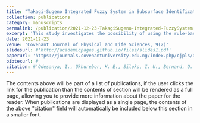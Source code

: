 ```yaml
---
title: "Takagi-Sugeno Integrated Fuzzy System in Subsurface Identification"
collection: publications
category: manuscripts
permalink: /publication/2021-12-23-TakagiSugeno-Integrated-FuzzySystem
excerpt: 'This study investigates the possibility of using the rule-based fuzzy (FZ) inference method to analyse petrophysical data (DT). Some well logs (WL) DT provided by Shell Producing Development Company (SPDC), Nigeria, were utilised for this study. The exploration WL DT were clustered using an unsupervised neural network. The rule-based lithology (LTG) procedures were established from the training DT sets, and the procedure strength is weighted. The Takagi-Sugeno inference arrangement and the centroid of extent defuzzification technique were employed for the FZ inference. It was observed that FZ inference systems provide fast and comprehensive details of the LTG and fluid content of the subsurface structure of the petrophysical DT that was interpreted'
date: 2021-12-23
venue: 'Covenant Journal of Physical and Life Sciences, 9(2)'
slidesurl: #'http://academicpages.github.io/files/slides1.pdf'
paperurl: 'https://journals.covenantuniversity.edu.ng/index.php/cjpls/article/view/2870'
bibtexurl: #
citation: #'Odesanya, I., Ukhurebor, K. E., Siloko, I. U., Bernard, O. P., & Igbape, R. O. (2021). &quot;Takagi-Sugeno Integrated Fuzzy System in Subsurface Identification.&quot; <i>Covenant Journal of Physical and Life Sciences</i>, 9(2).
---
```

The contents above will be part of a list of publications, if the user clicks the link for the publication than the contents of section will be rendered as a full page, allowing you to provide more information about the paper for the reader. When publications are displayed as a single page, the contents of the above "citation" field will automatically be included below this section in a smaller font.
